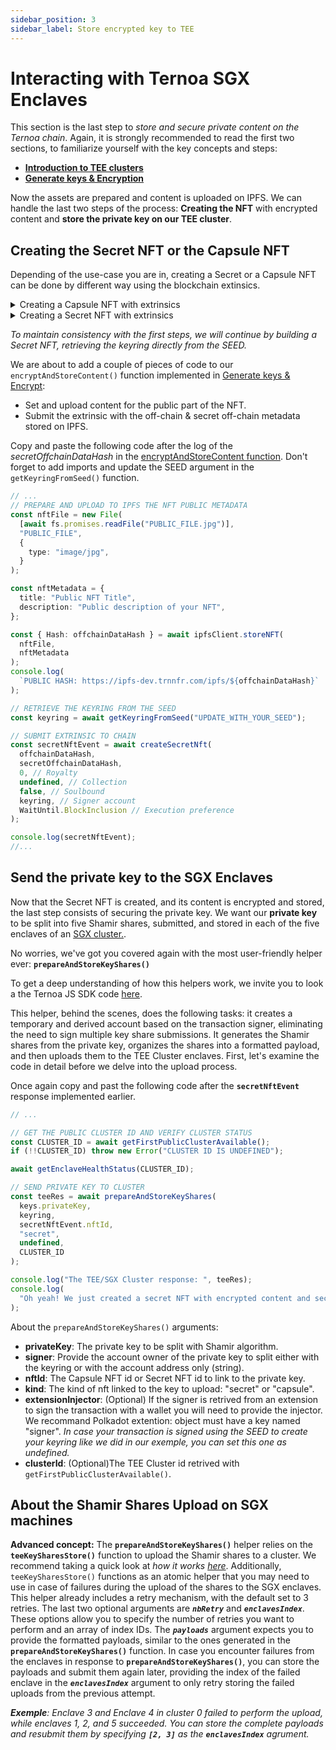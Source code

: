 ```yaml
---
sidebar_position: 3
sidebar_label: Store encrypted key to TEE
---
```


# Interacting with Ternoa SGX Enclaves

This section is the last step to _store and secure private content on the Ternoa chain_. Again, it is strongly recommended to read the first two sections, to familiarize yourself with the key concepts and steps:

- [**Introduction to TEE clusters**](/for-developers/advanced-guides/tee/cluster)
- [**Generate keys & Encryption**](/for-developers/advanced-guides/tee/encrpypt)

Now the assets are prepared and content is uploaded on IPFS. We can handle the last two steps of the process: **Creating the NFT** with encrypted content and **store the private key on our TEE cluster**.

## Creating the Secret NFT or the Capsule NFT

Depending of the use-case you are in, creating a Secret or a Capsule NFT can be done by different way using the blockchain extinsics.

<details className="toggle">
    <summary>Creating a Capsule NFT with extrinsics</summary>
    <ul>
        <li><span className="fwBold fn">createCapsule():</span> If your dApp can access the SEED of the signer to create the Capsule NFT.</li>
        <li><span className="fwBold fn">createCapsuleTx():</span> If your dApp relies on a wallet or extension to sign and create the Capsule NFT. You will need to manually handle the signature and on-chain submission.</li>
        <li>You can also convert an existing NFT to a Capsule NFT using one of the two following helpers: <span className="fwBold fn">convertNftToCapsule()</span> or <span className="fwBold fn">convertNftToCapsuleTx()</span>, depending on whether the signer can be provided from a SEED or through a wallet/extension.</li>
    </ul>
</details>

<details className="toggle">
    <summary>Creating a Secret NFT with extrinsics</summary>
    <ul>
        <li><span className="fwBold fn">createSecretNft():</span> If your dApp can access the SEED of the signer to create the Secret NFT.</li>
        <li><span className="fwBold fn">createSecretNftTx():</span> If your dApp relies on a wallet or extension to sign and create the Secret NFT. You will need to manually handle the signature and on-chain submission.</li>
        <li>You can also convert an existing NFT to a Secret NFT using one of the two following helpers: <span className="fwBold fn">addSecretToNft()</span> or <span className="fwBold fn">addSecretToNftTx()</span>, depending on whether the signer can be provided from a SEED or through a wallet/extension.</li>
    </ul>
</details>

_To maintain consistency with the first steps, we will continue by building a Secret NFT, retrieving the keyring directly from the SEED._

We are about to add a couple of pieces of code to our `encryptAndStoreContent()` function implemented in [Generate keys & Encrypt](/for-developers/advanced-guides/tee/encrpypt):

- Set and upload content for the public part of the NFT.
- Submit the extrinsic with the off-chain & secret off-chain metadata stored on IPFS.

Copy and paste the following code after the log of the _secretOffchainDataHash_ in the [encryptAndStoreContent function](/for-developers/advanced-guides/tee/encrpypt#encrypt-content-and-store-it-on-ipfs). Don't forget to add imports and update the SEED argument in the `getKeyringFromSeed()` function.

```typescript showLineNumbers
// ...
// PREPARE AND UPLOAD TO IPFS THE NFT PUBLIC METADATA
const nftFile = new File(
  [await fs.promises.readFile("PUBLIC_FILE.jpg")],
  "PUBLIC_FILE",
  {
    type: "image/jpg",
  }
);

const nftMetadata = {
  title: "Public NFT Title",
  description: "Public description of your NFT",
};

const { Hash: offchainDataHash } = await ipfsClient.storeNFT(
  nftFile,
  nftMetadata
);
console.log(
  `PUBLIC HASH: https://ipfs-dev.trnnfr.com/ipfs/${offchainDataHash}`
);

// RETRIEVE THE KEYRING FROM THE SEED
const keyring = await getKeyringFromSeed("UPDATE_WITH_YOUR_SEED");

// SUBMIT EXTRINSIC TO CHAIN
const secretNftEvent = await createSecretNft(
  offchainDataHash,
  secretOffchainDataHash,
  0, // Royalty
  undefined, // Collection
  false, // Soulbound
  keyring, // Signer account
  WaitUntil.BlockInclusion // Execution preference
);

console.log(secretNftEvent);
//...
```

## Send the private key to the SGX Enclaves

Now that the Secret NFT is created, and its content is encrypted and stored, the last step consists of securing the private key. We want our **private key** to be split into five Shamir shares, submitted, and stored in each of the five enclaves of an [SGX cluster.](/for-developers/advanced-guides/tee/cluster).

No worries, we've got you covered again with the most user-friendly helper ever: **`prepareAndStoreKeyShares()`**

To get a deep understanding of how this helpers work, we invite you to look a the Ternoa JS SDK code [here](https://github.com/capsule-corp-ternoa/ternoa-js/blob/main/src/helpers/nft.ts#L73).

This helper, behind the scenes, does the following tasks: it creates a temporary and derived account based on the transaction signer, eliminating the need to sign multiple key share submissions. It generates the Shamir shares from the private key, organizes the shares into a formatted payload, and then uploads them to the TEE Cluster enclaves. First, let's examine the code in detail before we delve into the upload process.

Once again copy and past the following code after the **`secretNftEvent`** response implemented earlier.

```typescript showLineNumbers
// ...

// GET THE PUBLIC CLUSTER ID AND VERIFY CLUSTER STATUS
const CLUSTER_ID = await getFirstPublicClusterAvailable();
if (!!CLUSTER_ID) throw new Error("CLUSTER ID IS UNDEFINED");

await getEnclaveHealthStatus(CLUSTER_ID);

// SEND PRIVATE KEY TO CLUSTER
const teeRes = await prepareAndStoreKeyShares(
  keys.privateKey,
  keyring,
  secretNftEvent.nftId,
  "secret",
  undefined,
  CLUSTER_ID
);

console.log("The TEE/SGX Cluster response: ", teeRes);
console.log(
  "Oh yeah! We just created a secret NFT with encrypted content and secured our private key on the SGX enclaves."
);
```

About the `prepareAndStoreKeyShares()` arguments:

- **privateKey**: The private key to be split with Shamir algorithm.
- **signer**: Provide the account owner of the private key to split either with the keyring or with the account address only (string).
- **nftId**: The Capsule NFT id or Secret NFT id to link to the private key.
- **kind**: The kind of nft linked to the key to upload: "secret" or "capsule".
- **extensionInjector**: (Optional) If the signer is retrived from an extension to sign the transaction with a wallet you will need to provide the injector. We recommand Polkadot extention: object must have a key named "signer". _In case your transaction is signed using the SEED to create your keyring like we did in our exemple, you can set this one as undefined._
- **clusterId**: (Optional)The TEE Cluster id retrived with `getFirstPublicClusterAvailable()`.

## About the Shamir Shares Upload on SGX machines

**Advanced concept:** The **`prepareAndStoreKeyShares()`** helper relies on the **`teeKeySharesStore()`** function to upload the Shamir shares to a cluster. We recommend taking a quick look at _how it works [here](https://github.com/capsule-corp-ternoa/ternoa-js/blob/main/src/helpers/tee.ts#L371)_. Additionally, `teeKeySharesStore()` functions as an atomic helper that you may need to use in case of failures during the upload of the shares to the SGX enclaves. This helper already includes a retry mechanism, with the default set to 3 retries. The last two optional arguments are **_`nbRetry`_** and **_`enclavesIndex`_**. These options allow you to specify the number of retries you want to perform and an array of index IDs. The **_`payloads`_** argument expects you to provide the formatted payloads, similar to the ones generated in the **`prepareAndStoreKeyShares()`** function. In case you encounter failures from the enclaves in response to **`prepareAndStoreKeyShares()`**, you can store the payloads and submit them again later, providing the index of the failed enclave in the **_`enclavesIndex`_** argument to only retry storing the failed uploads from the previous attempt.

_**Exemple**: Enclave 3 and Enclave 4 in cluster 0 failed to perform the upload, while enclaves 1, 2, and 5 succeeded. You can store the complete payloads and resubmit them by specifying **`[2, 3]`** as the **`enclavesIndex`** agrument._
